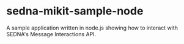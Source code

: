 # sedna-mikit-sample-node
A sample application written in node.js showing how to interact with SEDNA's Message Interactions API.
